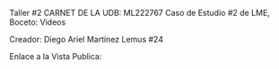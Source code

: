 Taller #2 CARNET DE LA UDB: ML222767
Caso de Estudio #2 de LME, Boceto: Videos

Creador: Diego Ariel Martinez Lemus #24

Enlace a la Vista Publica: 
